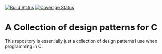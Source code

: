 [![Build Status](https://travis-ci.org/mailund/cpatterns.svg?branch=master)](https://travis-ci.org/mailund/cpatterns)
[![Coverage Status](https://coveralls.io/repos/github/mailund/cpatterns/badge.svg?branch=master)](https://coveralls.io/github/mailund/cpatterns?branch=master)


# A Collection of design patterns for C

This repository is essentially just a collection of design patterns I use when programming in C.



